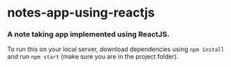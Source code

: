 # notes-app-using-reactjs

### A note taking app implemented using ReactJS. 

To run this on your local server, download dependencies using ``` npm install ``` and run ```npm start``` (make sure you are in the project folder).
